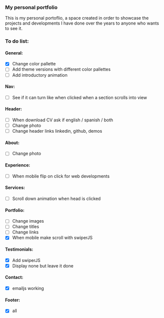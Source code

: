 ### My personal portfolio

This is my personal portoflio, a space created in order to showcase the projects and developments I have done over the years to anyone who wants to see it.

### To do list:

#### General:

-  [x] Change color pallette
-  [ ] Add theme versions with different color pallettes
-  [ ] Add introductory animation

#### Nav:

-  [ ] See if it can turn like when clicked when a section scrolls into view

#### Header:

-  [ ] When download CV ask if english / spanish / both
-  [ ] Change photo
-  [ ] Change header links linkedin, github, demos

#### About:

-  [ ] Change photo

#### Experience:

-  [ ] When mobile flip on click for web developments

#### Services:

-  [ ] Scroll down animation when head is clicked

#### Portfolio:

-  [ ] Change images
-  [ ] Change titles
-  [ ] Change links
-  [x] When mobile make scroll with swiperJS

#### Testimonials:

-  [x] Add swiperJS
-  [x] Display none but leave it done

#### Contact:

-  [x] emailjs working

#### Footer:

-  [x] all
